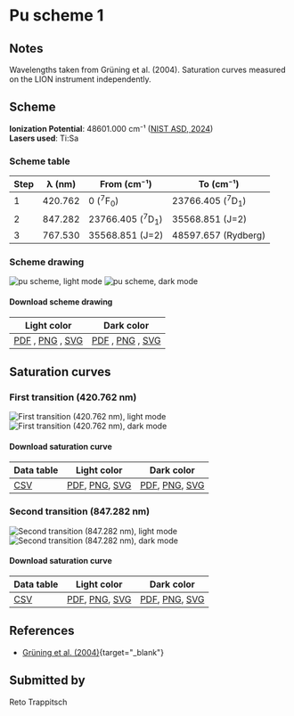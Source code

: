 # Pu scheme 1

## Notes

Wavelengths taken from Grüning et al. (2004). Saturation curves measured on the LION instrument independently.



## Scheme

**Ionization Potential**: 48601.000 cm⁻¹ ([NIST ASD, 2024](https://www.nist.gov/pml/atomic-spectra-database))  
**Lasers used**: Ti:Sa

### Scheme table

| Step | λ (nm)  |        From (cm⁻¹)        |         To (cm⁻¹)         |
| ---- | ------- | ------------------------- | ------------------------- |
| 1    | 420.762 | 0 ($^{7}$F$_{0}$)         | 23766.405 ($^{7}$D$_{1}$) |
| 2    | 847.282 | 23766.405 ($^{7}$D$_{1}$) | 35568.851 (J=2)           |
| 3    | 767.530 | 35568.851 (J=2)           | 48597.657 (Rydberg)       |


### Scheme drawing

![pu scheme, light mode](pu-001/pu-001-light.png#only-light)
![pu scheme, dark mode](pu-001/pu-001-dark-web.png#only-dark)

#### Download scheme drawing

|                                            Light color                                            |                                           Dark color                                           |
| ------------------------------------------------------------------------------------------------- | ---------------------------------------------------------------------------------------------- |
| [PDF](pu-001/pu-001-light.pdf) , [PNG](pu-001/pu-001-light.png) , [SVG](pu-001/pu-001-light.svg)  | [PDF](pu-001/pu-001-dark.pdf) , [PNG](pu-001/pu-001-dark.png) , [SVG](pu-001/pu-001-dark.svg)  |


## Saturation curves

### First transition (420.762 nm)



![First transition (420.762 nm), light mode](pu-001/sat-0-light.png#only-light)
![First transition (420.762 nm), dark mode](pu-001/sat-0-dark-web.png#only-dark)


#### Download saturation curve

|             Data table             |                                         Light color                                         |                                        Dark color                                        |
| ---------------------------------- | ------------------------------------------------------------------------------------------- | ---------------------------------------------------------------------------------------- |
| [CSV](pu-001/sat-0-data-table.csv) | [PDF](pu-001/sat-0-light.pdf), [PNG](pu-001/sat-0-light.png), [SVG](pu-001/sat-0-light.svg) | [PDF](pu-001/sat-0-dark.pdf), [PNG](pu-001/sat-0-dark.png), [SVG](pu-001/sat-0-dark.svg) |


### Second transition (847.282 nm)



![Second transition (847.282 nm), light mode](pu-001/sat-1-light.png#only-light)
![Second transition (847.282 nm), dark mode](pu-001/sat-1-dark-web.png#only-dark)


#### Download saturation curve

|             Data table             |                                         Light color                                         |                                        Dark color                                        |
| ---------------------------------- | ------------------------------------------------------------------------------------------- | ---------------------------------------------------------------------------------------- |
| [CSV](pu-001/sat-1-data-table.csv) | [PDF](pu-001/sat-1-light.pdf), [PNG](pu-001/sat-1-light.png), [SVG](pu-001/sat-1-light.svg) | [PDF](pu-001/sat-1-dark.pdf), [PNG](pu-001/sat-1-dark.png), [SVG](pu-001/sat-1-dark.svg) |




## References

  - [Grüning et al. (2004)](https://doi.org/10.1016/j.ijms.2004.04.013){target="_blank"}



## Submitted by

Reto Trappitsch

